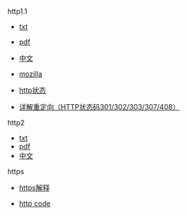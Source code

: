 http1.1

+ [txt](https://tools.ietf.org/html/rfc2616)
+ [pdf](https://tools.ietf.org/pdf/rfc2616.pdf)
+ [中文](https://www.cnblogs.com/cxd4321/p/3504632.html)
+ [mozilla](https://developer.mozilla.org/zh-CN/docs/Web/HTTP)

+ [http状态](https://www.cnblogs.com/DeasonGuan/articles/Hanami.html)
+ [详解重定向（HTTP状态码301/302/303/307/408）](https://www.cnblogs.com/wuguanglin/p/redirect.html)

http2

+ [txt](https://tools.ietf.org/html/rfc7540)
+ [pdf](https://tools.ietf.org/pdf/rfc7540)
+ [中文](https://github.com/fex-team/http2-spec/blob/master/HTTP2%E4%B8%AD%E8%8B%B1%E5%AF%B9%E7%85%A7%E7%89%88(06-29).md)



https

+ [https解释](https://www.cnblogs.com/zxj015/p/6530766.html)



+ [http code](http_code.md)











